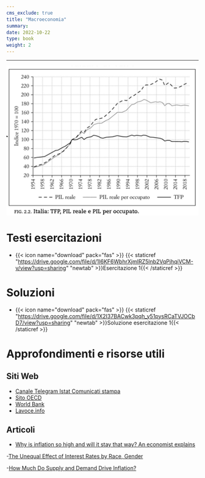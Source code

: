 ```yaml
---
cms_exclude: true
title: "Macroeconomia"
summary: 
date: 2022-10-22
type: book
weight: 2
---
```

---
![Alt text here](aaa.jpg "Produttività dei fattori per i principali paesi europei")


# Testi esercitazioni

- {{< icon name="download" pack="fas" >}} {{< staticref "https://drive.google.com/file/d/1I6KF6WbhrXjmIRZ5lnb2VqPjhqiVCM-v/view?usp=sharing" "newtab" >}}Esercitazione 1{{< /staticref >}}


# Soluzioni

- {{< icon name="download" pack="fas" >}} {{< staticref "https://drive.google.com/file/d/1X2I37BACwk3pqh_y51pysRCaTVJOCbD7/view?usp=sharing" "newtab" >}}Soluzione esercitazione 1{{< /staticref >}} 



# Approfondimenti e risorse utili

## Siti Web
- [Canale Telegram Istat Comunicati stampa](https://t.me/istatstampa)
- [Sito OECD](https://www.oecd.org/)
- [World Bank](https://www.worldbank.org/en/home)
- [Lavoce.info](https://www.lavoce.info/)

## Articoli
- [Why is inflation so high and will it stay that way? An economist explains](https://www.weforum.org/agenda/2022/05/inflation-rising-economist-explains/?utm_source=pocket_mylist)

-[The Unequal Effect of Interest Rates by Race, Gender](https://www.frbsf.org/economic-research/publications/economic-letter/2022/august/unequal-effect-interest-rates-by-race-and-gender/?utm_source=pocket_mylist)

-[How Much Do Supply and Demand Drive Inflation?](https://www.frbsf.org/economic-research/publications/economic-letter/2022/june/how-much-do-supply-and-demand-drive-inflation/?utm_source=pocket_mylist)

 